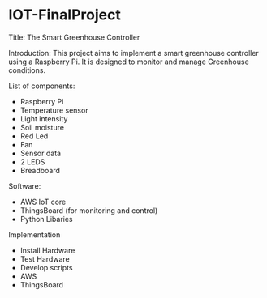 # IOT-FinalProject
Title: The Smart Greenhouse Controller 

Introduction:
This project aims to implement a smart greenhouse controller using a Raspberry Pi. It is designed to monitor and manage Greenhouse conditions. 

List of components:
- Raspberry Pi
- Temperature sensor
- Light intensity
- Soil moisture
- Red Led
- Fan
- Sensor data
- 2 LEDS
- Breadboard

Software:
- AWS IoT core
- ThingsBoard (for monitoring and control)
- Python Libaries

Implementation
- Install Hardware
- Test Hardware
- Develop scripts
- AWS
- ThingsBoard


